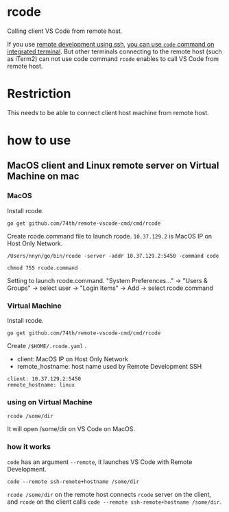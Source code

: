 # rcode

Calling client VS Code from remote host.

If you use [remote development using ssh](https://code.visualstudio.com/docs/remote/ssh), [you can use `code` command on integrated terminal](https://code.visualstudio.com/docs/remote/ssh#_opening-a-terminal-on-a-remote-host).
But other terminals connecting to the remote host (such as iTerm2) can not use code command
`rcode` enables to call VS Code from remote host.

# Restriction

This needs to be able to connect client host machine from remote host.

# how to use

## MacOS client and Linux remote server on Virtual Machine on mac

### MacOS

Install rcode.

```
go get github.com/74th/remote-vscode-cmd/cmd/rcode
```

Create rcode.command file to launch rcode.
`10.37.129.2` is MacOS IP on Host Only Network.

```
/Users/nnyn/go/bin/rcode -server -addr 10.37.129.2:5450 -command code
```

```
chmod 755 rcode.command
```

Setting to launch rcode.command. "System Preferences..." -> "Users & Groups" -> select user -> "Login Items" -> Add -> select rcode.command

### Virtual Machine

Install rcode.

```
go get github.com/74th/remote-vscode-cmd/cmd/rcode
```

Create `/$HOME/.rcode.yaml` .

- client: MacOS IP on Host Only Network
- remote_hostname: host name used by Remote Development SSH

```
client: 10.37.129.2:5450
remote_hostname: linux
```

### using on Virtual Machine

```
rcode /some/dir
```

It will open /some/dir on VS Code on MacOS.

### how it works

`code` has an argument `--remote`, it launches VS Code with Remote Development.

```
code --remote ssh-remote+hostname /some/dir
```

`rcode /some/dir` on the remote host connects `rcode` server on the client, and `rcode` on the client calls `code --remote ssh-remote+hostname /some/dir`.
